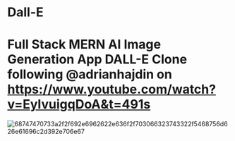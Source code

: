 # Dall-E
# Full Stack MERN AI Image Generation App DALL-E Clone following @adrianhajdin on https://www.youtube.com/watch?v=EyIvuigqDoA&t=491s
![68747470733a2f2f692e6962622e636f2f703066323743322f5468756d626e61696c2d392e706e67](https://user-images.githubusercontent.com/40072373/226223834-551a3a67-6b73-425f-ae3f-05eda2c50466.png)
